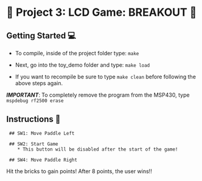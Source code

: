 # :small_red_triangle_down: Project 3: LCD Game: BREAKOUT :small_red_triangle_down:

## Getting Started :computer:
* To compile, inside of the project folder type:
``` make ```

* Next, go into the toy_demo folder and type:
``` make load ```

* If you want to recompile be sure to type ``` make clean ``` before following the above steps again.

**_IMPORTANT_**: To completely remove the program from the MSP430, type ``` mspdebug rf2500 erase ```

## Instructions :book:
     ## SW1: Move Paddle Left

     ## SW2: Start Game
        * This button will be disabled after the start of the game!
        
     ## SW4: Move Paddle Right
        
Hit the bricks to gain points!
After 8 points, the user wins!!

